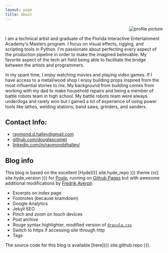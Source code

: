 ```yaml
---
layout: page
title: About
---
```


<div style="text-align: right;">
  <img src="https://douglascomet.github.io/blog/images/Doug Halley.jpg" alt="profile picture">
</div>

I am a technical artist and graduate of the Florida Interactive Entertainment Academy's Masters program. I focus on visual effects, rigging, and scripting tools in Python. I'm passionate about perfecting every aspect of the production pipeline in order to make the imagined believable. My favorite aspect of the tech art field being able to facilitate the bridge between the artists and programmers.

In my spare time, I enjoy watching movies and playing video games. If I have access to a metal/wood shop I enjoy building props inspired from the most influential stories to me. My background from building comes from working with my dad to make household repairs and being a member of battle robots team in high school. My battle robots team were always underdogs and rarely won but I gained a lot of experience of using power tools like lathes, welding stations, band saws, grinders, and sanders.

## Contact Info:

* raymond.d.halley@gmail.com
* [github.com/douglascomet](https://github.com/douglascomet)
* [linkedin.com/in/raymonddhalley/](https://linkedin.com/in/raymonddhalley/)

## Blog info

This blog is based on the excellent [Hyde]({{ site.hyde_repo }}) theme (v{{ site.hyde_version }}) for [Poole](http://getpoole.com), running on [Github Pages](https://pages.github.com) but with awesome additional modifications by [Fredrik Averpil](https://fredrikaverpil.github.io/).

* Excerpts on index page
* Footnotes (because kramdown)
* Google Analytics
* Jekyll SEO
* Pinch and zoom on touch devices
* Post archive
* Rouge syntax highlighter, modified version of [`dracula.css`](https://github.com/dracula/pygments)
* Switch to https if accessing site through http
* Tags

<!-- * Video embeds with fluidvids.js -->
<!-- * Comments (option to use Google+ or Disqus) -->

The source code for this blog is available [here]({{ site.github.repo }}).

